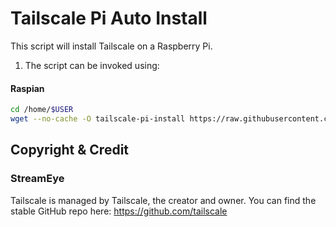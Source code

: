 # Tailscale Pi Auto Install

This script will install Tailscale on a Raspberry Pi.

1. The script can be invoked using:

#### Raspian
```bash
cd /home/$USER
wget --no-cache -O tailscale-pi-install https://raw.githubusercontent.com/cmptscpeacock/tailscale-pi-auto-install/master/tailscale-pi-auto-install.bash && chmod +x tailscale-pi-install && ./tailscale-pi-install '10.0.0.0/24,10.0.1.0/24'
```

## Copyright & Credit

### StreamEye

Tailscale is managed by Tailscale, the creator and owner. You can find the stable GitHub repo here: https://github.com/tailscale
